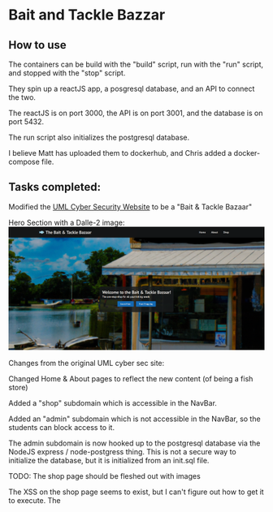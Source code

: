 # Bait and Tackle Bazzar
## How to use
The containers can be build with the "build" script, run with the "run" script, and stopped with the "stop" script.

They spin up a reactJS app, a posgresql database, and an API to connect the two.

The reactJS is on port 3000, the API is on port 3001, and the database is on port 5432.

The run script also initializes the postgresql database.

I believe Matt has uploaded them to dockerhub, and Chris added a docker-compose file.

## Tasks completed:
Modified the [UML Cyber Security Website](https://github.com/UML-Cyber-Security/UML_Cyberclub_Site) to be a "Bait & Tackle Bazaar"

Hero Section with a Dalle-2 image: ![source](ChangedHeroSection.png)

Changes from the original UML cyber sec site:

Changed Home & About pages to reflect the new content (of being a fish store)

Added a "shop" subdomain which is accessible in the NavBar.

Added an "admin" subdomain which is not accessible in the NavBar, so the students can block access to it. 

The admin subdomain is now hooked up to the postgresql database via the NodeJS express / node-postgress thing. This is not a secure way to initialize the database, but it is initialized from an init.sql file.

TODO:
The shop page should be fleshed out with images

The XSS on the shop page seems to exist, but I can't figure out how to get it to execute. The <script> is clearly in the page, as can be seen from inspect element. 

Make the admin page vulnerable to XSS
  
Enhance the privileges of the admin user, it currently only lets you view a "Welcome to the Admin Page".

